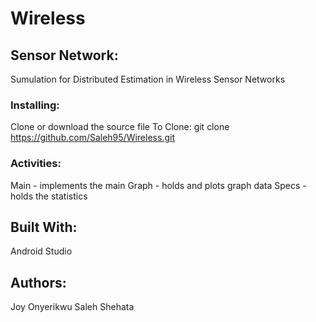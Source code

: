 # Wireless

## Sensor Network:
Sumulation for Distributed Estimation in Wireless Sensor Networks

### Installing:
Clone or download the source file
To Clone: git clone https://github.com/Saleh95/Wireless.git

### Activities:
Main - implements the main
Graph - holds and plots graph data
Specs - holds the statistics

## Built With:
Android Studio

## Authors:
Joy Onyerikwu
Saleh Shehata
